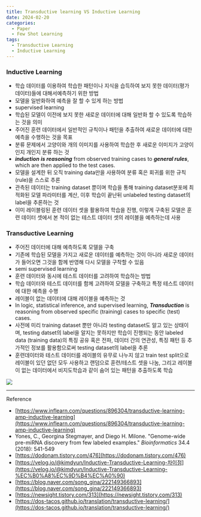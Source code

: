 ```yaml
---
title: Transductive learning VS Inductive Learning
date: 2024-02-20
categories:
  - Paper
  - Few Shot Learning
tags: 
  - Transductive Learning
  - Inductive Learning
---
```


### Inductive Learning

- 학습 데이터를 이용하여 학습한 패턴이나 지식을 습득하여 보지 못한 데이터(평가 데이터)들에 대해서예측하기 위한 방법
- 모델을 일반화하여 예측을 잘 할 수 있게 하는 방법
- supervised learning
- 학습된 모델이 이전에 보지 못한 새로운 데이터에 대해 일반화 할 수 있도록 학습하는 것을 의미
- 주어진 훈련 데이터에서 일반적인 규칙이나 패턴을 추출하여 새로운 데이터에 대한 예측을 수행하는 것을 목표
- 분류 문제에서 고양이와 개의 이미지를 사용하여 학습한 후 새로운 이미지가 고양이인지 개인지 분류 하는 것
- ***induction*** ***is reasoning*** from observed training cases to ***general rules***, which are then applied to the test cases.
- 모델을 설계한 뒤 오직 training data만을 사용하여 분류 혹은 회귀를 위한 규칙(rule)을 스스로 추론
- 관측된 데이터는 training dataset 뿐이며 학습을 통해 training dataset분포에 최적화된 모델 파라미터를 계산, 이후 학습이 끝난뒤 unlabeled testing dataset의 label을 추론하는 것
- 이미 레이블링된 훈련 데이터 셋을 활용하여 학습을 진행, 이렇게 구축된 모델은 훈련 데이터 셋에서 본 적이 없는 테스트 데이터 셋의 레이블을 예측하는데 사용

### Transductive Learning

- 주어진 데이터에 대해 예측하도록 모델을 구축
- 기존에 학습된 모델을 가지고 새로운 데이터를 예측하는 것이 아니라 새로운 데이터가 들어오면 그것을 함께 반영해 다시 모델을 구착할 수 있음
- semi supervised learning
- 훈련 데이터와 동시에 테스트 데이터를 고려하여 학습하는 방법
- 학습 데이터와 테스트 데이터를 함께 고려하여 모델을 구축하고 특정 테스트 데이터에 대한 예측을 수행
- 레이블이 없는 데이터에 대해 레이블을 예측하는 것
- In logic, statistical inference, and supervised learning, ***Transduction*** is reasoning from observed specific (training) cases to specific (test) cases.
- 사전에 미리 training dataset 뿐만 아니라 testing dataset도 알고 있는 상태이며, testing datset의 label을 알지는 못하지만 학습이 진행되는 동안 labeled data (training data)의 특징 공유 혹은 전파, 데이터 간의 연관성, 특징 패턴 등 추가적인 정보를 활용함으로써 testing dataset의 label을 추론
- 훈련데이터와 테스트 데이터를 레이블의 유무로 나누지 않고 train test split으로 레이블이 있던 없던 모두 사용하고 랜덤으로 훈련/테스트 셋을 나눔, 그리고 레이블이 없는 데이터에서 비지도학습과 같이 숨어 있는 패턴을 추출하도록 학습

![ ](images/Transductive_Inductive/Untitled.png)

---

Reference

- [https://www.inflearn.com/questions/896304/transductive-learning-amp-inductive-learning](https://www.inflearn.com/questions/896304/transductive-learning-amp-inductive-learning)
- Yones, C., Georgina Stegmayer, and Diego H. Milone. "Genome-wide pre-miRNA discovery from few labeled examples." *Bioinformatics* 34.4 (2018): 541-549
- [https://dodonam.tistory.com/476](https://dodonam.tistory.com/476)
- [https://velog.io/@kimdyun/Inductive-Transductive-Learning-차이점](https://velog.io/@kimdyun/Inductive-Transductive-Learning-%EC%B0%A8%EC%9D%B4%EC%A0%90)
- [https://blog.naver.com/song_gina/222149366893](https://blog.naver.com/song_gina/222149366893)
- [https://newsight.tistory.com/313](https://newsight.tistory.com/313)
- [https://dos-tacos.github.io/translation/transductive-learning/](https://dos-tacos.github.io/translation/transductive-learning/)